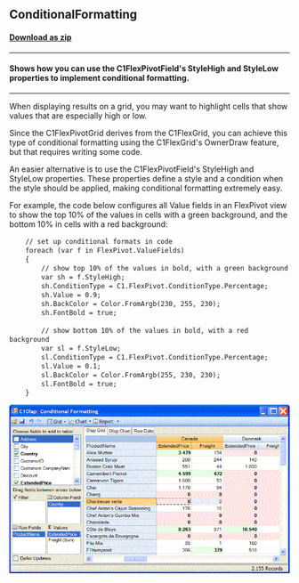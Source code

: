 ## ConditionalFormatting
#### [Download as zip](https://grapecity.github.io/DownGit/#/home?url=https://github.com/GrapeCity/ComponentOne-WinForms-Samples/tree/master/NetFramework\FlexPivot\CS\ConditionalFormatting\ConditionalFormatting)
____
#### Shows how you can use the C1FlexPivotField's StyleHigh and StyleLow properties to implement conditional formatting.
____
When displaying results on a grid, you may want to highlight cells that show values that are especially high or low. 

Since the C1FlexPivotGrid derives from the C1FlexGrid, you can achieve this type of conditional formatting using the C1FlexGrid's OwnerDraw feature, but that requires writing some code.

An easier alternative is to use the C1FlexPivotField's StyleHigh and StyleLow properties.
These properties define a style and a condition when the style should be applied, making conditional formatting extremely easy.

For example, the code below configures all Value fields in an FlexPivot view to show the top 10% of the values in cells with a green background,
and the bottom 10% in cells with a red background:

```
    // set up conditional formats in code
    foreach (var f in FlexPivot.ValueFields)
    {
        // show top 10% of the values in bold, with a green background
        var sh = f.StyleHigh;
        sh.ConditionType = C1.FlexPivot.ConditionType.Percentage;
        sh.Value = 0.9;
        sh.BackColor = Color.FromArgb(230, 255, 230);
        sh.FontBold = true;

        // show bottom 10% of the values in bold, with a red background
        var sl = f.StyleLow;
        sl.ConditionType = C1.FlexPivot.ConditionType.Percentage;
        sl.Value = 0.1;
        sl.BackColor = Color.FromArgb(255, 230, 230);
        sl.FontBold = true;
    }
```
![screenshot](screenshot.PNG)
